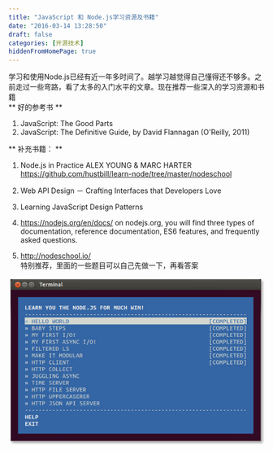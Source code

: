 ```yaml
---
title: "JavaScript 和 Node.js学习资源及书籍"
date: "2016-03-14 13:28:50"
draft: false
categories: [开源技术]
hiddenFromHomePage: true
---
```

学习和使用Node.js已经有近一年多时间了。越学习越觉得自己懂得还不够多。之前走过一些弯路，看了太多的入门水平的文章。现在推荐一些深入的学习资源和书籍  
** 好的参考书 ** 
1. JavaScript:  The Good Parts    
2. JavaScript: The Definitive Guide, by David Flannagan (O'Reilly, 2011)  




** 补充书籍： **  

1. Node.js in Practice  ALEX YOUNG & MARC HARTER
https://github.com/hustbill/learn-node/tree/master/nodeschool

2. Web API Design － Crafting Interfaces that Developers Love

3. Learning JavaScript Design Patterns

4. https://nodejs.org/en/docs/ 
on nodejs.org, you will find three types of documentation, reference documentation, ES6 features, and frequently asked questions.

5. http://nodeschool.io/  
  特别推荐，里面的一些题目可以自己先做一下，再看答案

![Paste_Image.png](/static/images/开源技术/1647554-c27a279fd0678fb6.png)
